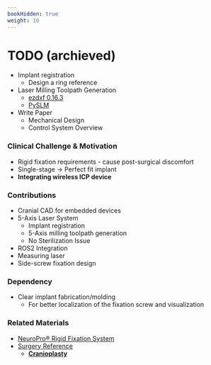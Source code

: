 ```yaml
---
bookHidden: true
weight: 10
---
```


# TODO (archieved)
*   Implant registration
    *   Design a ring reference
*   Laser Milling Toolpath Generation
    *   [ezdxf 0.16.3](https://pypi.org/project/ezdxf/)
    *   [PySLM](https://pypi.org/project/PythonSLM/)
*   Write Paper
    *   Mechanical Design
    *   Control System Overview

### Clinical Challenge & Motivation

*   Rigid fixation requirements - cause post-surgical discomfort
*   Single-stage → Perfect fit implant
*   **Integrating wireless ICP device**

### Contributions

*   Cranial CAD for embedded devices
*   5-Axis Laser System
    *   Implant registration
    *   5-Axis milling toolpath generation
    *   No Sterilization Issue
*   ROS2 Integration
*   Measuring laser
*   Side-screw fixation design

### Dependency

*   Clear implant fabrication/molding
    *   For better localization of the fixation screw and visualization

### Related Materials

*   [NeuroPro® Rigid Fixation System](https://www.kinamed.com/products/neurosurgical-products/neuropro-rigid-fixation-system)
*   [Surgery Reference](https://surgeryreference.aofoundation.org/)
    *   [**Cranioplasty**](https://surgeryreference.aofoundation.org/cmf/trauma/skull-base-cranial-vault/further-reading/cranioplasty-bone-versus-alloplast)